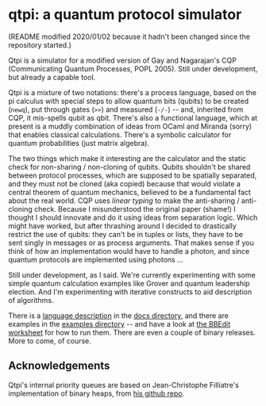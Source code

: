 # qtpi: a quantum protocol simulator

(README modified 2020/01/02 because it hadn't been changed since the repository started.)

Qtpi is a simulator for a modified version of Gay and Nagarajan's CQP (Communicating Quantum Processes, POPL 2005). Still under development, but already a capable tool.

Qtpi is a mixture of two notations: there's a process language, based on the pi calculus with special steps to allow quantum bits (qubits) to be created (`newq`), put through gates (`>>`) and measured (`-/-`) -- and, inherited from CQP, it mis-spells qubit as qbit. There's also a functional language, which at present is a muddly combination of ideas from OCaml and Miranda (sorry) that enables classical calculations. There's a symbolic calculator for quantum probabilities (just matrix algebra).

The two things which make it interesting are the calculator and the static check for non-sharing / non-cloning of qubits. Qubits shouldn't be shared between protocol processes, which are supposed to be spatially separated, and they must not be cloned (aka copied) because that would violate a central theorem of quantum mechanics, believed to be a fundamental fact about the real world. CQP uses *linear typing* to make the anti-sharing / anti-cloning check. Because I misunderstood the original paper (shame!) I thought I should innovate and do it using ideas from separation logic. Which might have worked, but after thrashing around I decided to drastically restrict the use of qubits: they can't be in tuples or lists, they have to be sent singly in messages or as process arguments. That makes sense if you think of how an implementation would have to handle a photon, and since quantum protocols are implemented using photons ...

Still under development, as I said. We're currently experimenting with some simple quantum calculation examples like Grover and quantum leadership election. And I'm experimenting with iterative constructs to aid description of algorithms.

There is a [language description](https://github.com/mdxtoc/qtpi/blob/master/docs/qtpi_description.md) in the [docs directory](https://github.com/mdxtoc/qtpi/tree/master/docs), and there are examples in the [examples directory](https://github.com/mdxtoc/qtpi/tree/master/examples) -- and have a look at [the BBEdit worksheet](https://github.com/mdxtoc/qtpi/blob/master/Qtpi.worksheet) for how to run them. There are even a couple of binary releases. More to come, of course.

## Acknowledgements

Qtpi's internal priority queues are based on Jean-Christophe Filliatre's implementation of binary heaps, from [his github repo](https://github.com/backtracking/bheap.git). 

